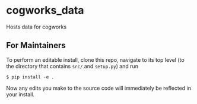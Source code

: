 # cogworks_data
Hosts data for cogworks


## For Maintainers

To perform an editable install, clone this repo, navigate to its top level (to the directory that contains `src/` and `setup.py`) and run

```console
$ pip install -e .
```

Now any edits you make to the source code will immediately be reflected in your install.

